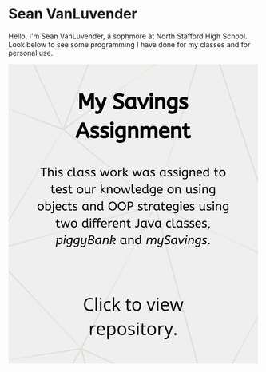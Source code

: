 # Sean VanLuvender
Hello. I'm Sean VanLuvender, a sophmore at North Stafford High School. Look below to see some programming I have done for my classes and for personal use.

[![name](https://github.com/sean-vanluvender/sean-vanluvender.github.io/blob/main/PiggyBank.png)](https://github.com/sean-vanluvender/sean-vanluvender.github.io)
